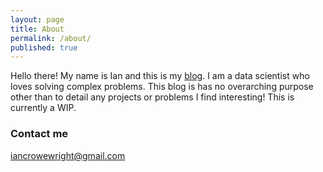 ```yaml
---
layout: page
title: About
permalink: /about/
published: true
---
```


Hello there! My name is Ian and this is my [blog](/). I am a data scientist who loves solving complex problems. This blog is has no overarching purpose other than to detail any projects or problems I find interesting! This is currently a WIP.

### Contact me

iancrowewright@gmail.com
